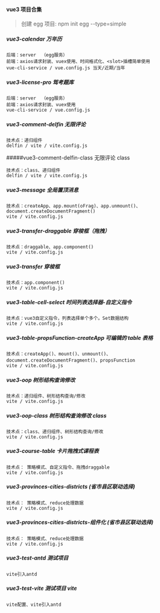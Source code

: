 #### vue3 项目合集

> 创建 egg 项目: npm init egg --type=simple

##### vue3-calendar 万年历

```
后端：server  （egg服务）
前端：axios请求封装、vuex使用、时间格式化、<slot>插槽简单使用
vue-cli-service / vue.config.js 当天/近期/当年
```

##### vue3-license-pro 驾考题库

```
后端：server  （egg服务）
前端：axios请求封装、vuex使用
vue-cli-service / vue.config.js
```

##### vue3-comment-delfin 无限评论

```
技术点：递归组件
delfin / vite / vite.config.js
```

#####vue3-comment-delfin-class 无限评论 class

```
技术点：class、递归组件
delfin / vite / vite.config.js
```

##### vue3-message 全局置顶消息

```
技术点：createApp、app.mount(oFrag)、app.unmount()、document.createDocumentFragment()
vite / vite.config.js
```

##### vue3-transfer-draggable 穿梭框（拖拽）

```
技术点：draggable、app.component()
vite / vite.config.js
```

##### vue3-transfer 穿梭框

```
技术点：app.component()
vite / vite.config.js
```

##### vue3-table-cell-select 时间列表选择器-自定义指令

```
技术点：vue3自定义指令，列表选择单个多个。Set数据结构
vite / vite.config.js
```

##### vue3-table-propsFunction-createApp 可编辑的 table 表格

```
技术点：createApp()、mount()、unmount()、document.createDocumentFragment()、propsFunction
vite / vite.config.js
```

##### vue3-oop 树形结构查询修改

```
技术点：递归组件、树形结构查询/修改
vite / vite.config.js
```

##### vue3-oop-class 树形结构查询修改 class

```
技术点：class、递归组件、树形结构查询/修改
vite / vite.config.js
```

##### vue3-course-table 卡片拖拽式课程表

```
技术点： 策略模式、自定义指令、拖拽draggable
vite / vite.config.js
```

##### vue3-provinces-cities-districts (省市县区联动选择)

```
技术点： 策略模式、reduce处理数据
vite / vite.config.js
```

##### vue3-provinces-cities-districts-组件化 (省市县区联动选择)

```
技术点： 策略模式、reduce处理数据
vite / vite.config.js
```

##### vue3-test-antd 测试项目

```
vite引入antd
```

##### vue3-test-vite 测试项目 vite

```
vite配置、vite引入antd
```
